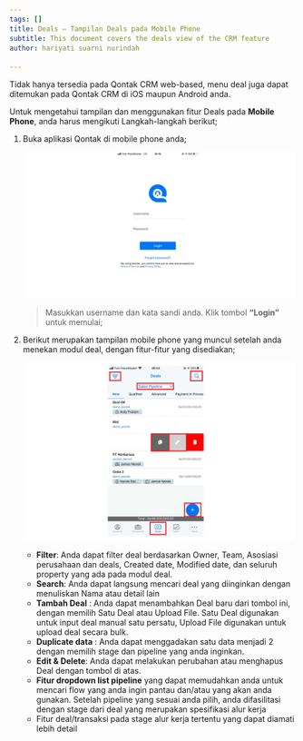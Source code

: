```yaml
---
tags: []
title: Deals – Tampilan Deals pada Mobile Phone
subtitle: This document covers the deals view of the CRM feature
author: hariyati suarni nurindah

---
```

Tidak hanya tersedia pada Qontak CRM web-based, menu deal juga dapat ditemukan pada Qontak CRM di iOS maupun Android anda.

Untuk mengetahui tampilan dan menggunakan fitur Deals pada **Mobile Phone**, anda harus mengikuti Langkah-langkah berikut;

1. Buka aplikasi Qontak di mobile phone anda;

   ![](/uploads/kontakmobile.PNG)

   > Masukkan username dan kata sandi anda. Klik tombol **“Login”** untuk memulai;
2. Berikut merupakan tampilan mobile phone yang muncul setelah anda menekan modul deal, dengan fitur-fitur yang disediakan;

   ![](/uploads/tampilandealmobile.PNG)
   * **Filter**: Anda dapat filter deal berdasarkan Owner, Team, Asosiasi perusahaan dan deals, Created date, Modified date, dan seluruh property yang ada pada modul deal.
   * **Search**: Anda dapat langsung mencari deal yang diinginkan dengan menuliskan Nama atau detail lain
   * **Tambah Deal** : Anda dapat menambahkan Deal baru dari tombol ini, dengan memilih Satu Deal atau Upload File. Satu Deal digunakan untuk input deal manual satu persatu, Upload File digunakan untuk upload deal secara bulk.
   * **Duplicate data** : Anda dapat menggadakan satu data menjadi 2 dengan memilih stage dan pipeline yang anda inginkan.
   * **Edit & Delete**: Anda dapat melakukan perubahan atau menghapus Deal dengan tombol di atas.
   * **Fitur dropdown list pipeline** yang dapat memudahkan anda untuk mencari flow yang anda ingin pantau dan/atau yang akan anda gunakan. Setelah pipeline yang sesuai anda pilih, anda difasilitasi dengan stage dari deal yang merupakan spesifikasi alur kerja
   * Fitur deal/transaksi pada stage alur kerja tertentu yang dapat diamati lebih detail